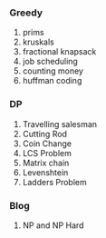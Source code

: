 ### Greedy  
1. prims
2. kruskals
3. fractional knapsack
4. job scheduling
5. counting money
6. huffman coding


### DP
1. Travelling salesman
2. Cutting Rod
3. Coin Change
4. LCS Problem
5. Matrix chain
6. Levenshtein
7. Ladders Problem

### Blog
1. NP and NP Hard
